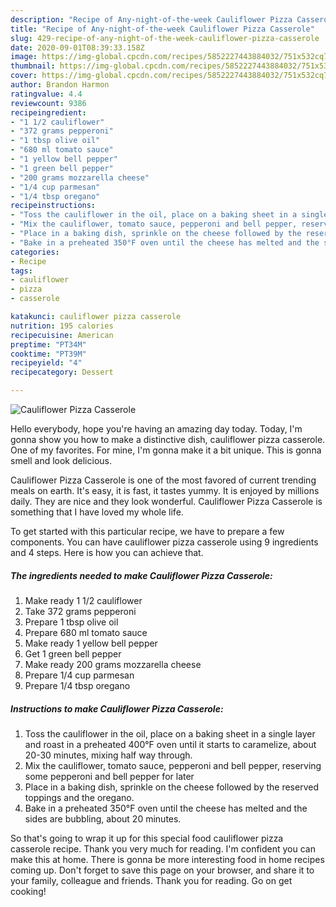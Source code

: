 ```yaml
---
description: "Recipe of Any-night-of-the-week Cauliflower Pizza Casserole"
title: "Recipe of Any-night-of-the-week Cauliflower Pizza Casserole"
slug: 429-recipe-of-any-night-of-the-week-cauliflower-pizza-casserole
date: 2020-09-01T08:39:33.158Z
image: https://img-global.cpcdn.com/recipes/5852227443884032/751x532cq70/cauliflower-pizza-casserole-recipe-main-photo.jpg
thumbnail: https://img-global.cpcdn.com/recipes/5852227443884032/751x532cq70/cauliflower-pizza-casserole-recipe-main-photo.jpg
cover: https://img-global.cpcdn.com/recipes/5852227443884032/751x532cq70/cauliflower-pizza-casserole-recipe-main-photo.jpg
author: Brandon Harmon
ratingvalue: 4.4
reviewcount: 9386
recipeingredient:
- "1 1/2 cauliflower"
- "372 grams pepperoni"
- "1 tbsp olive oil"
- "680 ml tomato sauce"
- "1 yellow bell pepper"
- "1 green bell pepper"
- "200 grams mozzarella cheese"
- "1/4 cup parmesan"
- "1/4 tbsp oregano"
recipeinstructions:
- "Toss the cauliflower in the oil, place on a baking sheet in a single layer and roast in a preheated 400°F oven until it starts to caramelize, about 20-30 minutes, mixing half way through."
- "Mix the cauliflower, tomato sauce, pepperoni and bell pepper, reserving some pepperoni and bell pepper for later"
- "Place in a baking dish, sprinkle on the cheese followed by the reserved toppings and the oregano."
- "Bake in a preheated 350°F oven until the cheese has melted and the sides are bubbling, about 20 minutes."
categories:
- Recipe
tags:
- cauliflower
- pizza
- casserole

katakunci: cauliflower pizza casserole 
nutrition: 195 calories
recipecuisine: American
preptime: "PT34M"
cooktime: "PT39M"
recipeyield: "4"
recipecategory: Dessert

---
```



![Cauliflower Pizza Casserole](https://img-global.cpcdn.com/recipes/5852227443884032/751x532cq70/cauliflower-pizza-casserole-recipe-main-photo.jpg)

Hello everybody, hope you're having an amazing day today. Today, I'm gonna show you how to make a distinctive dish, cauliflower pizza casserole. One of my favorites. For mine, I'm gonna make it a bit unique. This is gonna smell and look delicious.

Cauliflower Pizza Casserole is one of the most favored of current trending meals on earth. It's easy, it is fast, it tastes yummy. It is enjoyed by millions daily. They are nice and they look wonderful. Cauliflower Pizza Casserole is something that I have loved my whole life.




To get started with this particular recipe, we have to prepare a few components. You can have cauliflower pizza casserole using 9 ingredients and 4 steps. Here is how you can achieve that.

<!--inarticleads1-->

##### The ingredients needed to make Cauliflower Pizza Casserole:

1. Make ready 1 1/2 cauliflower
1. Take 372 grams pepperoni
1. Prepare 1 tbsp olive oil
1. Prepare 680 ml tomato sauce
1. Make ready 1 yellow bell pepper
1. Get 1 green bell pepper
1. Make ready 200 grams mozzarella cheese
1. Prepare 1/4 cup parmesan
1. Prepare 1/4 tbsp oregano




<!--inarticleads2-->

##### Instructions to make Cauliflower Pizza Casserole:

1. Toss the cauliflower in the oil, place on a baking sheet in a single layer and roast in a preheated 400°F oven until it starts to caramelize, about 20-30 minutes, mixing half way through.
1. Mix the cauliflower, tomato sauce, pepperoni and bell pepper, reserving some pepperoni and bell pepper for later
1. Place in a baking dish, sprinkle on the cheese followed by the reserved toppings and the oregano.
1. Bake in a preheated 350°F oven until the cheese has melted and the sides are bubbling, about 20 minutes.




So that's going to wrap it up for this special food cauliflower pizza casserole recipe. Thank you very much for reading. I'm confident you can make this at home. There is gonna be more interesting food in home recipes coming up. Don't forget to save this page on your browser, and share it to your family, colleague and friends. Thank you for reading. Go on get cooking!
